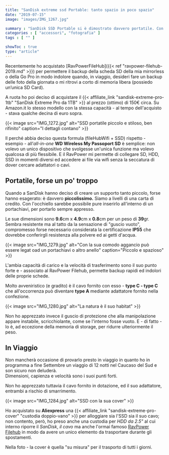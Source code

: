 ```yaml
---
title: "SanDisk extreme ssd Portable: tanto spazio in poco spazio"
date: "2019-07-15"
image: "images/IMG_1267.jpg"

summary : "SanDisk SSD Portable si è dimostrato davvero portatile. Con le dimensioni simili a quelle di una carta di credito, permette di avere tanto spazio di archiviazione in mobilità. Ottimo per i viaggi."
categories : [ "accessori", "fotografia" ]
tags : [ "" ]

showToc : true
type: "article"
---
```


Recentemente ho acquistato [RavPowerFileHub]({{< ref "ravpower-filehub-2019.md" >}}) per permettere il backup della scheda SD della mia mirrorless o della Go Pro in modo indolore quando, in viaggio, desideri fare un backup delle foto della giornata o mi ritrovi a corto di memoria libera (possiedo un’unica SD Card).

A ruota ho poi deciso di acquistare il {{< affiliate_link "sandisk-extreme-pro-1tb" "SanDisk Extreme Pro da 1TB" >}} al prezzo (ottimo) di 150€ circa. Su Amazon.it lo stesso modello con la stessa capacità - al tempo dell'acquisto - stava qualche decina di euro sopra.

{{< image src="IMG_1272.jpg" alt="SSD portatile piccolo e stiloso, ben rifinito" caption="I dettagli contano" >}}

Il perché abbia deciso questa formula (fileHubWifi + SSD) rispetto - esempio - all’_all-in-one_ **WD Wireless My Passoport SD** è semplice: non volevo un unico dispositivo che svolgesse un'unica funzione ma volevo qualcosa di più flessibile. E il RavPower mi permette di collegare SD, HDD, SSD in momenti diversi ed accedere ai file via wifi senza la seccatura di dover cercare adattatori o cavi.

## Portatile, forse un po' troppo

Quando a SanDisk hanno deciso di creare un supporto tanto piccolo, forse hanno esagerato: è davvero **piccolissimo.** Siamo a livelli di una carta di credito. Con l'occhiello sarebbe possibile pure inserirlo all'interno di un portachiavi, per portarlo sempre appresso.

Le sue dimensioni sono **9.6**cm x **4.9**cm x **0.8**cm per un peso di **39**gr. Sembra resistente ma al tatto da la sensazione di "guscio vuoto", compromesso forse necessario considerata la certificazione **IP55** che dovrebbe conferirgli resistenza alla polvere ed ai getti d'acqua.

{{< image src="IMG_1279.jpg" alt="Con la sua comodo aggancio può essere legat oad un portachiavi o altro anello" caption="Piccolo e spazioso" >}}

L'ambia capacità di carico e la velocità di trasferimento sono il suo punto forte e - associato al RavPower Filehub, permette backup rapidi ed indolori delle proprie schede.

Molto avveniristico (e gradito) è il cavo fornito con esso - **type C - type C** che all'occorrenza può diventare **type A** mediante adattatore fornito nella confezione.

{{< image src="IMG_1280.jpg" alt="La natura è il suo habitat" >}}

Non ho apprezzato invece il guscio di protezione che alla manipolazione appare instabile, scricchiolante, come se l'interno fosse vuoto. E - di fatto - lo è, ad eccezione della memoria di storage, per ridurre ulteriormente il peso.

## In Viaggio

Non mancherà occasione di provarlo presto in viaggio in quanto ho in programma a fine Settembre un viaggio di 12 notti nel Caucaso del Sud e son sicuro non deluderà.  
Dimensioni, capienza e velocità sono i suoi punti forti.

Non ho apprezzato tuttavia il cavo fornito in dotazione, ed il suo adattatore, entrambi a rischio di smarrimento.

{{< image src="IMG_1284.jpg" alt="SSD con la sua cover" >}}

Ho acquistato su **Aliexpress** una {{< affiliate_link "sandisk-extreme-pro-cover" "custodia doppio-vano" >}} per alloggiare sia l'SSD sia il suo cavo; non contento, però, ho preso anche una custodia per _HDD da 2.5"_ al cui interno riporre il _SanDisk_, _il cavo_ ma anche l'ormai famoso [RavPower Filehub](/post/ravpower-filehub-2019/) in modo da avere un unico elemento da trasportare durante gli spostamenti.

Nella foto - la cover è quella "su misura" per il trasporto di tutti i giorni.
